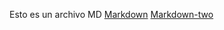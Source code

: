 Esto es un archivo MD
[Markdown](https://es.wikipedia.org/wiki/Markdown)
[Markdown-two](https://es.wikipedia.org/wiki/Markdown) 
